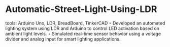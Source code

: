 # Automatic-Street-Light-Using-LDR
tools: Arduino Uno, LDR, BreadBoard, TinkerCAD 
◦ Developed an automated lighting system using LDR and Arduino to control LED activation based on
ambient light levels.
◦ Simulated real-time sensor behavior using a voltage divider and analog input for smart
lighting applications.
